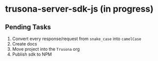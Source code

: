 # trusona-server-sdk-js (in progress)

## Pending Tasks

1. Convert every response/request from `snake_case` into `camelCase`
2. Create docs
3. Move project into the `Trusona` org
4. Publish sdk to NPM 